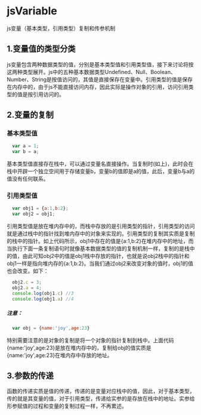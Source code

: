 # jsVariable
js变量（基本类型，引用类型）复制和传参机制
## 1.变量值的类型分类
js变量包含两种数据类型的值，分别是基本类型值和引用类型值，接下来讨论将按这两种类型展开。js中的五种基本数据类型Undefined、Null、Boolean、Number、String是按值访问的，其值是直接保存在变量中。引用类型的值是保存在内存中的，由于js不能直接访问内存，因此实际是操作对象的引用，访问引用类型的值是按引用访问的。
## 2.变量的复制
### 基本类型值
```javascript
  var a = 1;
  var b = a;
```
基本类型值直接存在栈中，可以通过变量名直接操作。当复制时(如上)，此时会在栈中开辟一个独立空间用于存储变量b，变量b的值即是a的值，此后，变量b与a的值没有任何联系。
### 引用类型值
```javascript
  var obj1 = {a:1,b:2};
  var obj2 = obj1;
```
引用类型值是放在堆内存中的，而栈中存放的是引用类型的指针，引用类型的访问就是通过栈中的指针找到堆内存中的对象来实现的。引用类型的复制其实质是复制的栈中的指针。如上代码所示，obj1中存在的值是{a:1,b:2}在堆内存中的地址，而当执行下面一条复制语句时就像基本数据类型的值的复制机制一样，复制的是栈中的值，由此可知obj2中的值是obj1栈中存放的指针，也就是说obj2栈中的指针和obj1一样是指向堆内存的{a:1,b:2}。当我们通过obj2来改变对象的值时，obj1的值也会改变。如下：
```javascript
  obj2.c = 3;
  obj2.a = 4;
  console.log(obj1.c) //3
  console.log(obj1.a) //4
```
##### 注意：
```javascript
  var obj = {name:'joy',age:23}
```
特别需要注意的是对象的复制是将一个对象的指针复制到栈中。上面代码{name:'joy',age:23}是放在堆内存中的，复制给obj的值实质是{name:'joy',age:23}在堆内存中存放的地址。
## 3.参数的传递
函数的传递实质是值的传递，传递的是变量对应栈中的值，因此，对于基本类型，传的就是其变量的值，对于引用类型，传递给实参的是存放在栈中的地址。实参给形参赋值的过程和变量的复制过程一样，不再累述。

